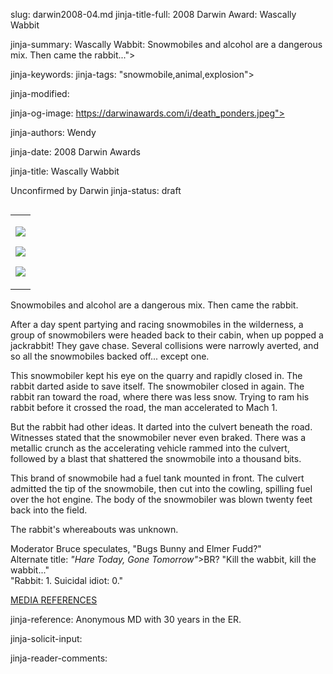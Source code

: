 slug: darwin2008-04.md
jinja-title-full: 2008 Darwin Award: Wascally Wabbit

jinja-summary: Wascally Wabbit: Snowmobiles and alcohol are a dangerous mix. Then came the rabbit...">

jinja-keywords:
jinja-tags: "snowmobile,animal,explosion">

jinja-modified:

jinja-og-image: https://darwinawards.com/i/death_ponders.jpeg">

jinja-authors: Wendy

jinja-date: 2008 Darwin Awards


jinja-title: Wascally Wabbit

Unconfirmed by Darwin
jinja-status: draft
<TABLE border=0 align=right><TR><TD align=center>

<A href="/cgi/search.pl?keywords=category%3Dsnowmobile&swishindex=stories.data&show_description=yes&maxdisplay=10&maxresults=50"><IMG src="/i/icon/snowmobile.gif" border=0></A>

<A href="/cgi/search.pl?keywords=category%3Danimal&swishindex=stories.data&show_description=yes&maxdisplay=10&maxresults=50"><IMG src="/i/icon/rabbit.jpg" border=0></A>

<A href="/cgi/search.pl?keywords=category%3Dexplosion&swishindex=stories.data&show_description=yes&maxdisplay=10&maxresults=50"><IMG src="/i/icon/bomb.png" border=0></A>

</TD></TR></TABLE>

Snowmobiles and alcohol are a dangerous mix. Then came the rabbit.

After a day spent partying and racing snowmobiles in the wilderness, a
group of snowmobilers were headed back to their cabin, when up popped a
jackrabbit! They gave chase. Several collisions were narrowly
averted, and so all the snowmobiles backed off... except one.

This snowmobiler kept his eye on the quarry and rapidly closed in. The
rabbit darted aside to save itself. The snowmobiler closed in again. The
rabbit ran toward the road, where there was less snow. Trying to ram his
rabbit before it crossed the road, the man accelerated to Mach 1.

But the rabbit had other ideas. It darted into the culvert beneath the
road. Witnesses stated that the snowmobiler never even braked. There was a
metallic crunch as the accelerating vehicle rammed into the culvert,
followed by a blast that shattered the snowmobile into a thousand bits.

This brand of snowmobile had a fuel tank mounted in front. The culvert
admitted the tip of the snowmobile, then cut into the cowling, spilling
fuel over the hot engine. The body of the snowmobiler was blown twenty feet
back into the field.

The rabbit's whereabouts was unknown.

Moderator Bruce speculates, "Bugs Bunny and Elmer Fudd?"<BR>
Alternate title: <I>"Hare Today, Gone Tomorrow"</I>>BR?
"Kill the wabbit, kill the wabbit..."<BR>
"Rabbit: 1. Suicidal idiot: 0."<BR>

<A href="/slush/200802/pending20080207-072522.html">MEDIA REFERENCES</A>

jinja-reference: Anonymous MD with 30 years in the ER.

jinja-solicit-input:

jinja-reader-comments:



<!--#include file=nav_2008.html -->


